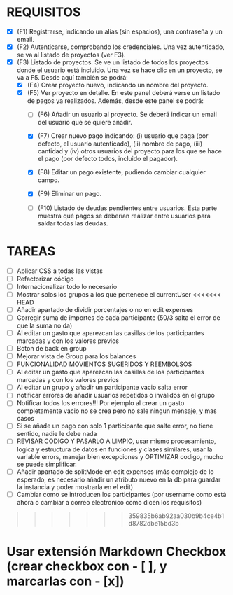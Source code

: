 # REQUISITOS
- [x] (F1) Registrarse, indicando un alias (sin espacios), una contraseña y un email.
- [x] (F2) Autenticarse, comprobando los credenciales. Una vez autenticado, se va al listado de proyectos (ver F3).
- [x] (F3) Listado de proyectos. Se ve un listado de todos los proyectos donde el usuario está incluido. Una vez se hace clic en un proyecto, se va a F5. Desde aquí también se podrá:
    - [x] (F4) Crear proyecto nuevo, indicando un nombre del proyecto.
    - [x] (F5) Ver proyecto en detalle. En este panel deberá verse un listado de pagos ya realizados. Además, desde este panel se podrá:
        - [ ] (F6) Añadir un usuario al proyecto. Se deberá indicar un email del usuario que se quiere añadir.
        - [x] (F7) Crear nuevo pago indicando: (i) usuario que paga (por defecto, el usuario autenticado), (ii) nombre de pago, (iii) cantidad y (iv) otros usuarios del proyecto para los que se hace el pago (por defecto todos, incluido el pagador).
        - [x] (F8) Editar un pago existente, pudiendo cambiar cualquier campo.
        - [x] (F9) Eliminar un pago.
        - [ ] (F10) Listado de deudas pendientes entre usuarios. Esta parte muestra qué pagos se deberían realizar entre usuarios para saldar todas las deudas.


# TAREAS
- [ ] Aplicar CSS a todas las vistas
- [ ] Refactorizar código
- [ ] Internacionalizar todo lo necesario
- [ ] Mostrar solos los grupos a los que pertenece el currentUser
<<<<<<< HEAD
- [ ] Añadir apartado de dividir porcentajes o no en edit expenses
- [ ] Corregir suma de importes de cada participante (50/3 salta el error de que la suma no da)
- [ ] Al editar un gasto que aparezcan las casillas de los participantes marcadas y con los valores previos
- [ ] Boton de back en group
- [ ] Mejorar vista de Group para los balances
- [ ] FUNCIONALIDAD MOVIENTOS SUGERIDOS Y REEMBOLSOS
- [ ] Al editar un gasto que aparezcan las casillas de los participantes marcadas y con los valores previos
- [ ] Al editar un grupo y añadir un participante vacio salta error
- [ ] notificar errores de añadir usuarios repetidos o invalidos en el grupo
- [ ] Notificar todos los errores!!! Por ejemplo al crear un gasto completamente vacio no se crea pero no sale ningun mensaje, y mas casos
- [ ] Si se añade un pago con solo 1 participante que salte error, no tiene sentido, nadie le debe nada
- [ ] REVISAR CODIGO Y PASARLO A LIMPIO, usar mismo procesamiento, logica y estructura de datos en funciones y clases similares, usar la variable errors, manejar bien excepciones y OPTIMIZAR codigo, mucho se puede simplificar.
- [ ] Añadir apartado de splitMode en edit expenses (más complejo de lo esperado, es necesario añadir un atributo nuevo en la db para guardar la instancia y poder mostrarla en el edit)
- [ ] Cambiar como se introducen los participantes (por username como está ahora o cambiar a correo electronico como dicen los requisitos)
>>>>>>> 359835b6ab92aa030b9b4ce4b1d8782dbe15bd3b


# Usar extensión Markdown Checkbox (crear checkbox con - [ ], y marcarlas con - [x])